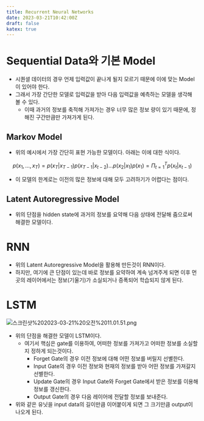 ```yaml
---
title: Recurrent Neural Networks
date: 2023-03-21T10:42:00Z
draft: false
katex: true
---
```


# Sequential Data와 기본 Model

- 시퀀셜 데이터의 경우 언제 입력값이 끝나게 될지 모르기 때문에 이에 맞는 Model이 있어야 한다.
- 그래서 가장 간단한 모델로 입력값을 받아 다음 입력값을 예측하는 모델을 생각해 볼 수 있다.
    - 이때 과거의 정보를 축적해 가져가는 경우 너무 많은 정보 량이 있기 때문에, 정해진 구간만큼만 가져가게 된다.

## Markov Model

- 위의 예시에서 가장 간단히 표현 가능한 모델이다. 아래는 이에 대한 식이다.

$$
p(x_1,...,x_T)=p(x_T|x_{T-1})p(x_{T-1}|x_{t-2})...p(x_2|x_1)p(x_1)=\Pi^T_{t=1}p(x_t|x_{t-1})
$$

- 이 모델의 한계로는 이전의 많은 정보에 대해 모두 고려하기가 어렵다는 점이다.

## Latent Autoregressive Model

- 위의 단점을 hidden state에 과거의 정보를 요약해 다음 상태에 전달해 줌으로써 해결한 모델이다.

# RNN

- 위의 Latent Autoregressive Model을 활용해 만든것이 RNN이다.
- 하지만, 여기에 큰 단점이 있는데 바로 정보를 요약하여 계속 넘겨주게 되면 이후 먼 곳의 레이어에서는 정보(기울기)가 소실되거나 증폭되어 학습되지 않게 된다.

# LSTM

![스크린샷%202023-03-21%20오전%2011.01.51.png](/Recurrent%20Neural%20Networks%20d7cf7f88774b48a6827088724975ed96/%E1%84%89%E1%85%B3%E1%84%8F%E1%85%B3%E1%84%85%E1%85%B5%E1%86%AB%E1%84%89%E1%85%A3%E1%86%BA_2023-03-21_%E1%84%8B%E1%85%A9%E1%84%8C%E1%85%A5%E1%86%AB_11.01.51.png)

- 위의 단점을 해결한 모델이 LSTM이다.
    - 여기서 핵심은 gate를 이용하여, 어떠한 정보를 가져가고 어떠한 정보를 소실할지 정하게 되는것이다.
        - Forget Gate의 경우 이전 정보에 대해 어떤 정보를 버릴지 선별한다.
        - Input Gate의 경우 이전 정보와 현재의 정보를 받아 어떤 정보를 가져갈지 선별한다.
        - Update Gate의 경우 Input Gate와 Forget Gate에서 받은 정보를 이용해 정보를 갱신한다.
        - Output Gate의 경우 다음 레이어에 전달할 정보를 보내준다.
- 위와 같은 유닛을 input data의 길이만큼 이어붙이게 되면 그 크기만큼 output이 나오게 된다.

